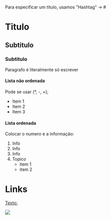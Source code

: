 Para especificar um titulo, usamos "Hashtag" -> #
# Titulo
## Subtitulo
### Subtitulo

Paragrafo é literalmente só escrever
#### Lista não ordenada
Pode se usar (*, -, +);
- Item 1
- Item 2
- Item 3

#### Lista ordenada
Colocar o numero e a informação:
1. Info
2. Info
3. Info
4. Topico
   - item 1
   - item 2
  
# Links
[Texto:](www.google.com) 


  <img src="https://cdn.jsdelivr.net/gh/devicons/devicon/icons/github/github-original.svg" />
          
